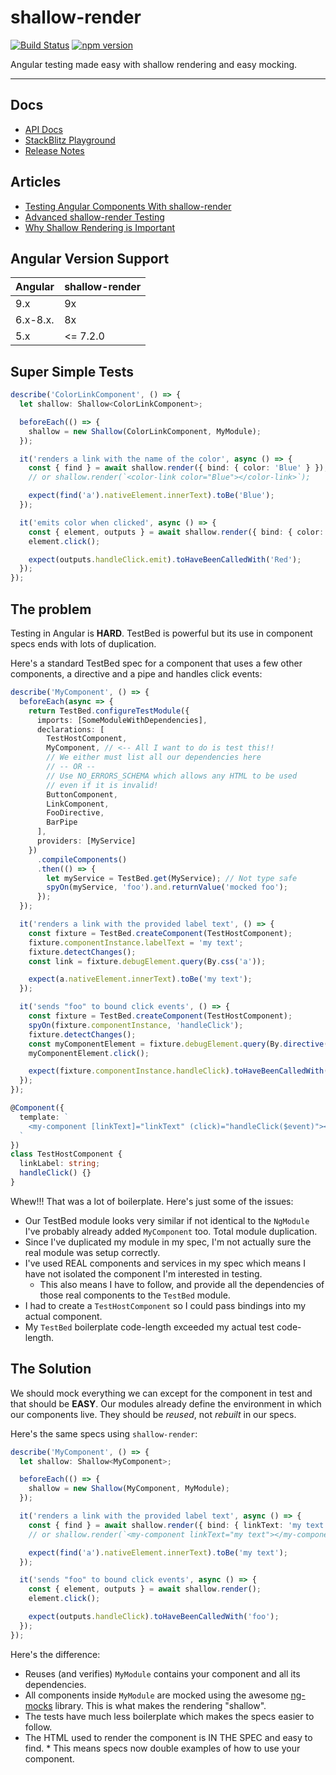 # shallow-render

[![Build Status](https://travis-ci.org/getsaf/shallow-render.svg?branch=master)](https://travis-ci.org/getsaf/shallow-render)
[![npm version](https://badge.fury.io/js/shallow-render.svg)](https://www.npmjs.com/package/shallow-render)

Angular testing made easy with shallow rendering and easy mocking.

---

## Docs

- [API Docs](https://github.com/getsaf/shallow-render/wiki)
- [StackBlitz Playground](https://stackblitz.com/github/getsaf/shallow-render-stackblitz)
- [Release Notes](https://github.com/getsaf/shallow-render/releases)

## Articles

- [Testing Angular Components With shallow-render](https://medium.com/@getsaf/testing-angular-components-with-shallow-render-9334d16dc2e3?source=friends_link&sk=5c72c2bf4ce91da656916dc680f8b1cf)
- [Advanced shallow-render Testing](https://medium.com/@getsaf/advanced-shallow-render-testing-for-angular-components-452ce74d5f88?source=friends_link&sk=91d48511b60871c7b34b1bbb231ce1a5)
- [Why Shallow Rendering is Important](https://medium.com/@getsaf/why-shallow-rendering-is-import-in-angular-unit-tests-84569d571b72?source=friends_link&sk=4576570c948a531036cc8fe9e2dc9a19)

## Angular Version Support

| Angular  | shallow-render |
| -------- | -------------- |
| 9.x      | 9x             |
| 6.x-8.x. | 8x             |
| 5.x      | <= 7.2.0       |

## Super Simple Tests

```typescript
describe('ColorLinkComponent', () => {
  let shallow: Shallow<ColorLinkComponent>;

  beforeEach(() => {
    shallow = new Shallow(ColorLinkComponent, MyModule);
  });

  it('renders a link with the name of the color', async () => {
    const { find } = await shallow.render({ bind: { color: 'Blue' } });
    // or shallow.render(`<color-link color="Blue"></color-link>`);

    expect(find('a').nativeElement.innerText).toBe('Blue');
  });

  it('emits color when clicked', async () => {
    const { element, outputs } = await shallow.render({ bind: { color: 'Red' } });
    element.click();

    expect(outputs.handleClick.emit).toHaveBeenCalledWith('Red');
  });
});
```

## The problem

Testing in Angular is **HARD**. TestBed is powerful but its use in component specs ends with lots of duplication.

Here's a standard TestBed spec for a component that uses a few other components, a directive and a pipe and handles click events:

```typescript
describe('MyComponent', () => {
  beforeEach(async => {
    return TestBed.configureTestModule({
      imports: [SomeModuleWithDependencies],
      declarations: [
        TestHostComponent,
        MyComponent, // <-- All I want to do is test this!!
        // We either must list all our dependencies here
        // -- OR --
        // Use NO_ERRORS_SCHEMA which allows any HTML to be used
        // even if it is invalid!
        ButtonComponent,
        LinkComponent,
        FooDirective,
        BarPipe
      ],
      providers: [MyService]
    })
      .compileComponents()
      .then(() => {
        let myService = TestBed.get(MyService); // Not type safe
        spyOn(myService, 'foo').and.returnValue('mocked foo');
      });
  });

  it('renders a link with the provided label text', () => {
    const fixture = TestBed.createComponent(TestHostComponent);
    fixture.componentInstance.labelText = 'my text';
    fixture.detectChanges();
    const link = fixture.debugElement.query(By.css('a'));

    expect(a.nativeElement.innerText).toBe('my text');
  });

  it('sends "foo" to bound click events', () => {
    const fixture = TestBed.createComponent(TestHostComponent);
    spyOn(fixture.componentInstance, 'handleClick');
    fixture.detectChanges();
    const myComponentElement = fixture.debugElement.query(By.directive(MyComponent));
    myComponentElement.click();

    expect(fixture.componentInstance.handleClick).toHaveBeenCalledWith('foo');
  });
});

@Component({
  template: `
    <my-component [linkText]="linkText" (click)="handleClick($event)"></my-component>
  `
})
class TestHostComponent {
  linkLabel: string;
  handleClick() {}
}
```

Whew!!! That was a lot of boilerplate. Here's just some of the issues:

- Our TestBed module looks very similar if not identical to the `NgModule` I've probably already added `MyComponent` too. Total module duplication.
- Since I've duplicated my module in my spec, I'm not actually sure the real module was setup correctly.
- I've used REAL components and services in my spec which means I have not isolated the component I'm interested in testing.
  - This also means I have to follow, and provide all the dependencies of those real components to the `TestBed` module.
- I had to create a `TestHostComponent` so I could pass bindings into my actual component.
- My `TestBed` boilerplate code-length exceeded my actual test code-length.

## The Solution

We should mock everything we can except for the component in test and that should be **EASY**. Our modules already define the environment in which our components live. They should be _reused_, not _rebuilt_ in our specs.

Here's the same specs using `shallow-render`:

```typescript
describe('MyComponent', () => {
  let shallow: Shallow<MyComponent>;

  beforeEach(() => {
    shallow = new Shallow(MyComponent, MyModule);
  });

  it('renders a link with the provided label text', async () => {
    const { find } = await shallow.render({ bind: { linkText: 'my text' } });
    // or shallow.render(`<my-component linkText="my text"></my-component>`);

    expect(find('a').nativeElement.innerText).toBe('my text');
  });

  it('sends "foo" to bound click events', async () => {
    const { element, outputs } = await shallow.render();
    element.click();

    expect(outputs.handleClick).toHaveBeenCalledWith('foo');
  });
});
```

Here's the difference:

- Reuses (and verifies) `MyModule` contains your component and all its dependencies.
- All components inside `MyModule` are mocked using the awesome [ng-mocks](https://github.com/ike18t/ng-mocks) library. This is what makes the rendering "shallow".
- The tests have much less boilerplate which makes the specs easier to follow.
- The HTML used to render the component is IN THE SPEC and easy to find. \* This means specs now double examples of how to use your component.
